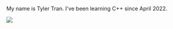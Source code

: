 My name is Tyler Tran. I've been learning C++ since April 2022. 

![](https://komarev.com/ghpvc/?username=tylertran349&color=brightgreen)
